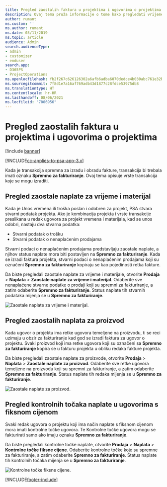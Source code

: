 ```yaml
---
title: Pregled zaostalih faktura u projektima i ugovorima o projektima
description: Ovaj tema pruža informacije o tome kako pregledati vrijeme, trošak i zaostale podatke o proizvodu te kako ih označiti kao spremne za fakturiranje.
author: rumant
ms.custom: ''
ms.author: rumant
ms.date: 03/11/2019
ms.topic: article
audience: Admin
search.audienceType:
- admin
- customizer
- enduser
search.app:
- D365PS
- ProjectOperations
ms.openlocfilehash: fb2f267c626126302a6afb6adba6070dedce4b030abc761e32b23df174d49ecb
ms.sourcegitcommit: 7f8d1e7a16af769adb43d1877c28fdce53975db8
ms.translationtype: HT
ms.contentlocale: hr-HR
ms.lasthandoff: 08/06/2021
ms.locfileid: "7006956"
---
```

# <a name="review-the-invoicing-backlog-on-projects-and-project-contracts"></a>Pregled zaostalih faktura u projektima i ugovorima o projektima

[!include [banner](../includes/psa-now-project-operations.md)]

[!INCLUDE[cc-applies-to-psa-app-3.x](../includes/cc-applies-to-psa-app-3x.md)]

Kada je transakcija spremna za izradu i obradu fakture, transakcija bi trebala imati oznaku **Spremno za fakturiranje**. Ovaj tema opisuje vrste transakcija koje se mogu izraditi.

## <a name="review-the-time-and-material-billing-backlog"></a>Pregled zaostale naplate za vrijeme i materijal

Kada je Unos vremena ili troška poslan i odobren za projekt, PSA stvara stvarni podatak projekta. Ako je kombinacija projekta i vrste transakcije preslikana u redak ugovora za projekt vremena i materijala, kad se unos odobri, nastaju dva stvarna podatka:

- Stvarni podatak o trošku 
- Stvarni podatak o nenaplaćenim prodajama

Stvarni podaci o nenaplaćenim prodajama predstavljaju zaostale naplate, a njihov status naplate mora biti postavljen na **Spremno za fakturiranje**. Kada se izradi faktura projekta, stvarni podaci o nenaplaćenim prodajama koji su označeni **Spremno za fakturiranje** kopiraju se kao pojedinosti retka fakture.

Da biste pregledali zaostale naplate za vrijeme i materijale, otvorite **Prodaja** \> **Naplata** \> **Zaostale naplate za vrijeme i materijal**. Odaberite sve nenaplaćene stvarne podatke o prodaji koji su spremni za fakturiranje, a zatim odaberite **Spremno za fakturiranje**. Status naplate tih stvarnih podataka mijenja se u **Spremno za fakturiranje**.

![Zaostale naplate za vrijeme i materijal.](media/TMBacklog.png)

## <a name="review-the-product-billing-backlog"></a>Pregled zaostalih naplata za proizvod

Kada ugovor o projektu ima retke ugovora temeljene na proizvodu, ti se reci uzimaju u obzir za fakturiranje kad god se izradi faktura za ugovor o projektu. Svaki proizvod koji ima retke ugovora koji su označeni sa **Spremno za fakturiranje** kopira se u fakturu projekta u obliku redaka fakture projekta.

Da biste pregledali zaostale naplate za proizvode, otvorite **Prodaja** \> **Naplata** \> **Zaostale naplate za proizvod**. Odaberite sve retke ugovora temeljene na proizvodu koji su spremni za fakturiranje, a zatim odaberite **Spremno za fakturiranje**. Status naplate tih redaka mijenja se u **Spremno za fakturiranje**.

![Zaostale naplate za proizvod.](media/ProductBacklog.png)

## <a name="review-billing-milestones-on-fixed-price-contracts"></a>Pregled kontrolnih točaka naplate u ugovorima s fiksnom cijenom

Svaki redak ugovora o projektu koji ima način naplate s fiksnom cijenom mora imati kontrolne točke ugovora. Te Kontrolne točke ugovora mogu se fakturirati samo ako imaju oznaku **Spremno za fakturiranje**. 

Da biste pregledali kontrolne točke naplate, otvorite **Prodaja** \> **Naplata** \> **Kontrolne točke fiksne cijene**. Odaberite kontrolne točke koje su spremne za fakturiranje, a zatim odaberite **Spremno za fakturiranje**. Status naplate tih kontrolnih točaka mijenja se u **Spremno za fakturiranje**.

![Kontrolne točke fiksne cijene.](media/FPBacklog.png)


[!INCLUDE[footer-include](../includes/footer-banner.md)]